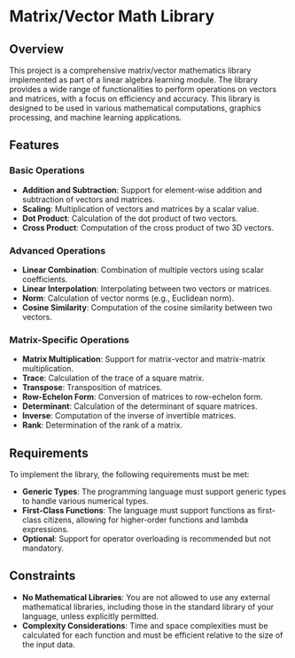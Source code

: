 # Matrix/Vector Math Library

## Overview

This project is a comprehensive matrix/vector mathematics library implemented as part of a linear algebra learning module. The library provides a wide range of functionalities to perform operations on vectors and matrices, with a focus on efficiency and accuracy. This library is designed to be used in various mathematical computations, graphics processing, and machine learning applications.

## Features

### Basic Operations

- **Addition and Subtraction**: Support for element-wise addition and subtraction of vectors and matrices.
- **Scaling**: Multiplication of vectors and matrices by a scalar value.
- **Dot Product**: Calculation of the dot product of two vectors.
- **Cross Product**: Computation of the cross product of two 3D vectors.

### Advanced Operations

- **Linear Combination**: Combination of multiple vectors using scalar coefficients.
- **Linear Interpolation**: Interpolating between two vectors or matrices.
- **Norm**: Calculation of vector norms (e.g., Euclidean norm).
- **Cosine Similarity**: Computation of the cosine similarity between two vectors.

### Matrix-Specific Operations

- **Matrix Multiplication**: Support for matrix-vector and matrix-matrix multiplication.
- **Trace**: Calculation of the trace of a square matrix.
- **Transpose**: Transposition of matrices.
- **Row-Echelon Form**: Conversion of matrices to row-echelon form.
- **Determinant**: Calculation of the determinant of square matrices.
- **Inverse**: Computation of the inverse of invertible matrices.
- **Rank**: Determination of the rank of a matrix.

## Requirements

To implement the library, the following requirements must be met:

- **Generic Types**: The programming language must support generic types to handle various numerical types.
- **First-Class Functions**: The language must support functions as first-class citizens, allowing for higher-order functions and lambda expressions.
- **Optional**: Support for operator overloading is recommended but not mandatory.

## Constraints

- **No Mathematical Libraries**: You are not allowed to use any external mathematical libraries, including those in the standard library of your language, unless explicitly permitted.
- **Complexity Considerations**: Time and space complexities must be calculated for each function and must be efficient relative to the size of the input data.
